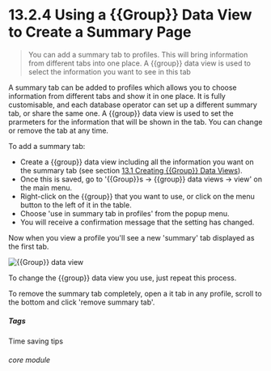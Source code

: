# 13.2.4 <i class="fas fa-binoculars"></i> Using a {{Group}} Data View to Create a Summary Page

> You can add a summary tab to profiles. This will bring information from different tabs into one place. A {{group}} data view is used to select the information you want to see in this tab



A summary tab can be added to profiles which allows you to choose information from different tabs and show it in one place. It is fully customisable, and each database operator can set up a different summary tab, or share the same one. A {{group}} data view is used to set the prarmeters for the information that will be shown in the tab. You can change or remove the tab at any time.

To add a summary tab:

- Create a {{group}} data view including all the information you want on the summary tab (see section [13.1  Creating {{Group}} Data Views](/help/index/p/13.1)). 
- Once this is saved, go to '{{Group}}s -> {{group}} data views -> view' on the main menu.
- Right-click on the {{group}} that you want to use, or click on the menu button to the left of it in the table.
- Choose 'use in summary tab in profiles' from the popup menu. 
- You will receive a confirmation message that the setting has changed.

Now when you view a profile you'll see a new 'summary' tab displayed as the first tab.

![{{Group}} data view](12.2.4a.png )

To change the {{group}} data view you use, just repeat this process. 

To remove the summary tab completely, open a it tab in any profile, scroll to the bottom and click 'remove summary tab'.


##### Tags
Time saving tips

###### core module
